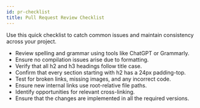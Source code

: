 ```yaml
---
id: pr-checklist
title: Pull Request Review Checklist
---
```


Use this quick checklist to catch common issues and maintain consistency across your project. 

- Review spelling and grammar using tools like ChatGPT or Grammarly.
- Ensure no compilation issues arise due to formatting.
- Verify that all h2 and h3 headings follow title case.
- Confirm that every section starting with h2 has a 24px padding-top.
- Test for broken links, missing images, and any incorrect code.
- Ensure new internal links use root-relative file paths.
- Identify opportunities for relevant cross-linking.
- Ensure that the changes are implemented in all the required versions. 